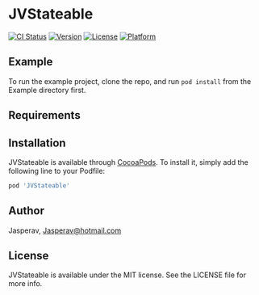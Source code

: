 # JVStateable

[![CI Status](https://img.shields.io/travis/Jasperav/JVStateable.svg?style=flat)](https://travis-ci.org/Jasperav/JVStateable)
[![Version](https://img.shields.io/cocoapods/v/JVStateable.svg?style=flat)](https://cocoapods.org/pods/JVStateable)
[![License](https://img.shields.io/cocoapods/l/JVStateable.svg?style=flat)](https://cocoapods.org/pods/JVStateable)
[![Platform](https://img.shields.io/cocoapods/p/JVStateable.svg?style=flat)](https://cocoapods.org/pods/JVStateable)

## Example

To run the example project, clone the repo, and run `pod install` from the Example directory first.

## Requirements

## Installation

JVStateable is available through [CocoaPods](https://cocoapods.org). To install
it, simply add the following line to your Podfile:

```ruby
pod 'JVStateable'
```

## Author

Jasperav, Jasperav@hotmail.com

## License

JVStateable is available under the MIT license. See the LICENSE file for more info.
